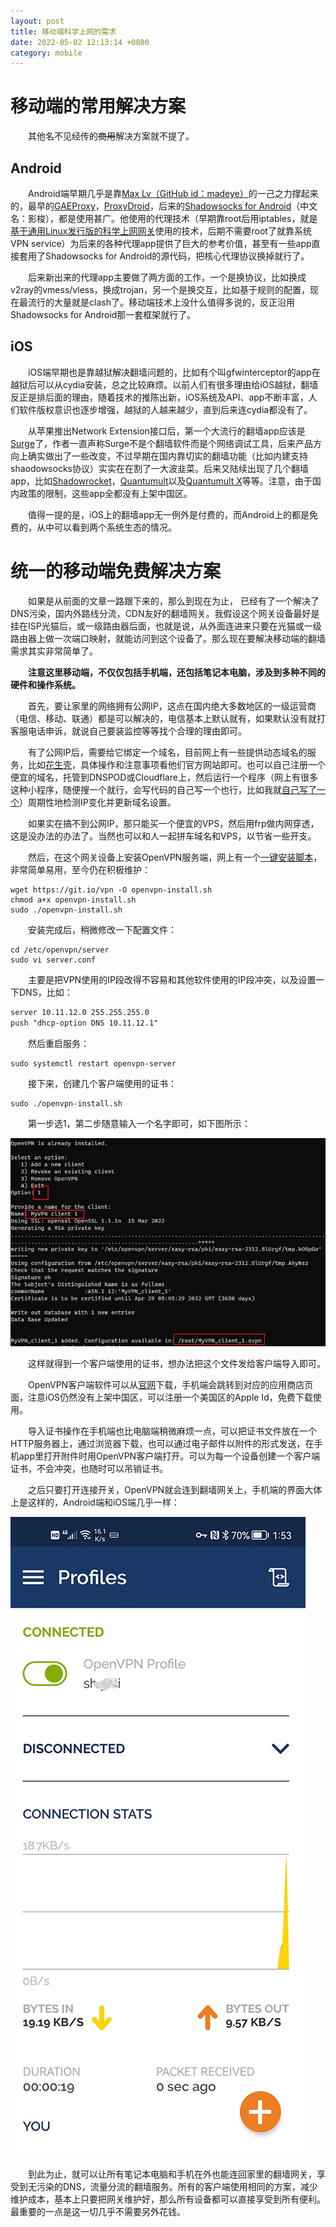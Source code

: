 ```yaml
---
layout: post
title: 移动端科学上网的需求
date: 2022-05-02 12:13:14 +0800
category: mobile
---
```

# 移动端的常用解决方案

&emsp;&emsp;其他名不见经传的~~商用~~解决方案就不提了。

## Android

&emsp;&emsp;Android端早期几乎是靠[Max Lv（GitHub id：madeye）](https://github.com/madeye)的一己之力撑起来的，最早的[GAEProxy](https://github.com/madeye/gaeproxy)，[ProxyDroid](https://github.com/madeye/proxydroid)，后来的[Shadowsocks for Android](https://github.com/shadowsocks/shadowsocks-android)（中文名：影梭），都是使用甚广。他使用的代理技术（早期靠root后用iptables，就是[基于通用Linux发行版的科学上网网关](/gateway/2022/04/27/common-linux-distribution-based-gateway)使用的技术，后期不需要root了就靠系统VPN service）为后来的各种代理app提供了巨大的参考价值，甚至有一些app直接套用了Shadowsocks for Android的源代码，把核心代理协议换掉就行了。

&emsp;&emsp;后来新出来的代理app主要做了两方面的工作，一个是换协议，比如换成v2ray的vmess/vless，换成trojan，另一个是换交互，比如基于规则的配置，现在最流行的大量就是clash了。移动端技术上没什么值得多说的，反正沿用Shadowsocks for Android那一套框架就行了。

## iOS

&emsp;&emsp;iOS端早期也是靠越狱解决翻墙问题的，比如有个叫gfwinterceptor的app在越狱后可以从cydia安装，总之比较麻烦。以前人们有很多理由给iOS越狱，翻墙反正是排后面的理由，随着技术的推陈出新，iOS系统及API、app不断丰富，人们软件版权意识也逐步增强，越狱的人越来越少，直到后来连cydia都没有了。

&emsp;&emsp;从苹果推出Network Extension接口后，第一个大流行的翻墙app应该是[Surge](https://nssurge.com/)了，作者一直声称Surge不是个翻墙软件而是个网络调试工具，后来产品方向上确实做出了一些改变，不过早期在国内靠切实的翻墙功能（比如内建支持shaodowsocks协议）实实在在割了一大波韭菜。后来又陆续出现了几个翻墙app，比如[Shadowrocket](https://apps.apple.com/us/app/shadowrocket/id932747118)，[Quantumult](https://apps.apple.com/us/app/quantumult/id1252015438)以及[Quantumult  X](https://apps.apple.com/us/app/quantumult-x/id1443988620)等等。注意，由于国内政策的限制，这些app全都没有上架中国区。

&emsp;&emsp;值得一提的是，iOS上的翻墙app无一例外是付费的，而Android上的都是免费的，从中可以看到两个系统生态的情况。

# 统一的移动端免费解决方案

&emsp;&emsp;如果是从前面的文章一路跟下来的，那么到现在为止， 已经有了一个解决了DNS污染，国内外路线分流，CDN友好的翻墙网关。我假设这个网关设备最好是挂在ISP光猫后，或一级路由器后面，也就是说，从外面连进来只要在光猫或一级路由器上做一次端口映射，就能访问到这个设备了。那么现在要解决移动端的翻墙需求其实非常简单了。

&emsp;&emsp;**注意这里移动端，不仅仅包括手机端，还包括笔记本电脑，涉及到多种不同的硬件和操作系统。**

&emsp;&emsp;首先，要让家里的网络拥有公网IP，这点在国内绝大多数地区的一级运营商（电信、移动、联通）都是可以解决的，电信基本上默认就有，如果默认没有就打客服电话申诉，就说自己要装监控等等找个合理的理由即可。

&emsp;&emsp;有了公网IP后，需要给它绑定一个域名，目前网上有一些提供动态域名的服务，比如[花生壳](https://hsk.oray.com/)，具体操作和注意事项看他们官方网站即可。也可以自己注册一个便宜的域名，托管到DNSPOD或Cloudflare上，然后运行一个程序（网上有很多这种小程序，随便搜一个就行，会写代码的自己写一个也行，比如我就[自己写了一个](https://github.com/missdeer/ddnsclient)）周期性地检测IP变化并更新域名设置。

&emsp;&emsp;如果实在搞不到公网IP，那只能买一个便宜的VPS，然后用frp做内网穿透，这是没办法的办法了。当然也可以和人一起拼车域名和VPS，以节省一些开支。

&emsp;&emsp;然后，在这个网关设备上安装OpenVPN服务端，网上有一个[一键安装脚本](https://github.com/Nyr/openvpn-install)，非常简单易用，至今仍在积极维护：

```shell
wget https://git.io/vpn -O openvpn-install.sh
chmod a+x openvpn-install.sh
sudo ./openvpn-install.sh
```

&emsp;&emsp;安装完成后，稍微修改一下配置文件：

```shell
cd /etc/openvpn/server
sudo vi server.conf
```

&emsp;&emsp;主要是把VPN使用的IP段改得不容易和其他软件使用的IP段冲突，以及设置一下DNS，比如：

```txt
server 10.11.12.0 255.255.255.0
push "dhcp-option DNS 10.11.12.1"
```

&emsp;&emsp;然后重启服务：

```shell
sudo systemctl restart openvpn-server
```

&emsp;&emsp;接下来，创建几个客户端使用的证书：

```shell
sudo ./openvpn-install.sh
```

&emsp;&emsp;第一步选1，第二步随意输入一个名字即可，如下图所示：

![add OpenVPN client user](/public/img/2022-05-02/1.png)

&emsp;&emsp;这样就得到一个客户端使用的证书，想办法把这个文件发给客户端导入即可。

&emsp;&emsp;OpenVPN客户端软件可以从[官网](https://openvpn.net/vpn-client/)下载，手机端会跳转到对应的应用商店页面，注意iOS仍然没有上架中国区，可以注册一个美国区的Apple Id，免费下载使用。

&emsp;&emsp;导入证书操作在手机端也比电脑端稍微麻烦一点，可以把证书文件放在一个HTTP服务器上，通过浏览器下载，也可以通过电子邮件以附件的形式发送，在手机app里打开附件时用OpenVPN客户端打开。可以为每一个设备创建一个客户端证书，不会冲突，也随时可以吊销证书。

&emsp;&emsp;之后只要打开连接开关，OpenVPN就会连到翻墙网关上，手机端的界面大体上是这样的，Android端和iOS端几乎一样：

![OpenVPN client on Android](/public/img/2022-05-02/openvpn-android.jpg)

&emsp;&emsp;到此为止，就可以让所有笔记本电脑和手机在外也能连回家里的翻墙网关，享受到无污染的DNS，流量分流的翻墙服务。所有的客户端使用相同的方案，减少维护成本，基本上只要把网关维护好，那么所有设备都可以直接享受到所有便利。最重要的一点是这一切几乎不需要另外花钱。